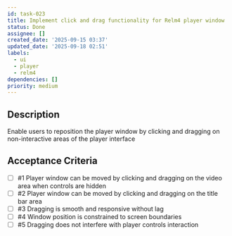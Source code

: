 ```yaml
---
id: task-023
title: Implement click and drag functionality for Relm4 player window
status: Done
assignee: []
created_date: '2025-09-15 03:37'
updated_date: '2025-09-18 02:51'
labels:
  - ui
  - player
  - relm4
dependencies: []
priority: medium
---
```


## Description

Enable users to reposition the player window by clicking and dragging on non-interactive areas of the player interface

## Acceptance Criteria
<!-- AC:BEGIN -->
- [ ] #1 Player window can be moved by clicking and dragging on the video area when controls are hidden
- [ ] #2 Player window can be moved by clicking and dragging on the title bar area
- [ ] #3 Dragging is smooth and responsive without lag
- [ ] #4 Window position is constrained to screen boundaries
- [ ] #5 Dragging does not interfere with player controls interaction
<!-- AC:END -->
